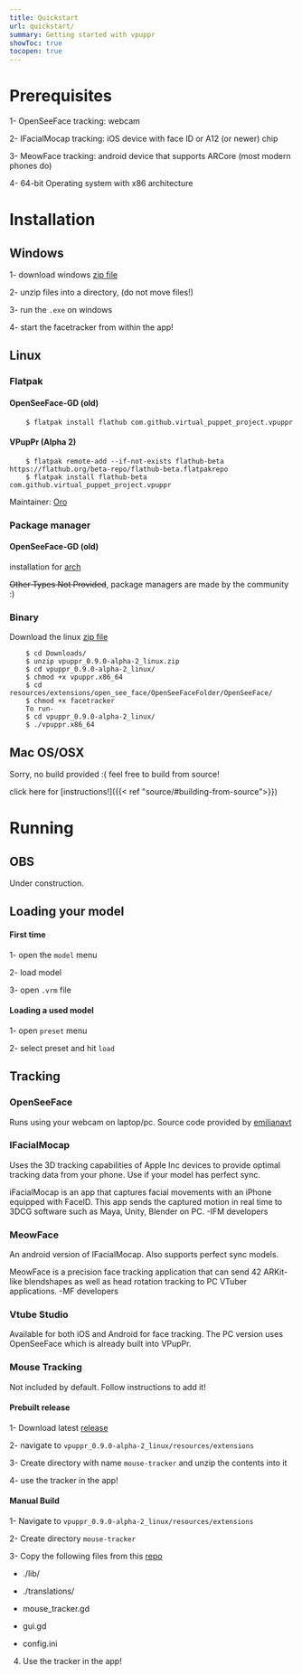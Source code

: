 ```yaml
---
title: Quickstart
url: quickstart/
summary: Getting started with vpuppr
showToc: true
tocopen: true
---
```


# Prerequisites

1- OpenSeeFace tracking: webcam

2- IFacialMocap tracking: iOS device with face ID or A12 (or newer) chip

3- MeowFace tracking: android device that supports ARCore (most modern phones do)

4- 64-bit Operating system with x86 architecture

# Installation

## Windows

1- download windows [zip file](https://github.com/virtual-puppet-project/vpuppr/releases)

2- unzip files into a directory, (do not move files!)

3- run the ``.exe`` on windows

4- start the facetracker from within the app!

## Linux

### Flatpak

#### OpenSeeFace-GD (old)
```
    $ flatpak install flathub com.github.virtual_puppet_project.vpuppr
```

#### VPupPr (Alpha 2)
```
    $ flatpak remote-add --if-not-exists flathub-beta https://flathub.org/beta-repo/flathub-beta.flatpakrepo
    $ flatpak install flathub-beta com.github.virtual_puppet_project.vpuppr
```

Maintainer: [Oro](https://github.com/orowith2os)

### Package manager

#### OpenSeeFace-GD (old)

installation for [arch](https://aur.archlinux.org/packages/puppeteer)

~~Other Types Not Provided~~, package managers are made by the community :)

### Binary

Download the linux [zip file](https://github.com/virtual-puppet-project/vpuppr/releases)

```
    $ cd Downloads/
    $ unzip vpuppr_0.9.0-alpha-2_linux.zip
    $ cd vpuppr_0.9.0-alpha-2_linux/
    $ chmod +x vpuppr.x86_64
    $ cd resources/extensions/open_see_face/OpenSeeFaceFolder/OpenSeeFace/
    $ chmod +x facetracker
    To run-
    $ cd vpuppr_0.9.0-alpha-2_linux/
    $ ./vpuppr.x86_64
```

## Mac OS/OSX

Sorry, no build provided :( feel free to build from source!

click here for [instructions!]({{< ref "source/#building-from-source">}})

# Running

## OBS

Under construction.

## Loading your model

#### First time

1- open the ``model`` menu

2- load model

3- open ``.vrm`` file

#### Loading a used model

1- open ``preset`` menu

2- select preset and hit ``load``

## Tracking

### OpenSeeFace

Runs using your webcam on laptop/pc. Source code provided by [emilianavt](https://github.com/emilianavt/OpenSeeFace)

### IFacialMocap

Uses the 3D tracking capabilities of Apple Inc devices to provide optimal tracking data from your phone. Use if your model has
perfect sync.

iFacialMocap is an app that captures facial movements with an iPhone equipped with FaceID. This app sends the captured motion in real time to 3DCG software such as Maya, Unity, Blender on PC. -IFM developers


### MeowFace

An android version of IFacialMocap. Also supports perfect sync models.

MeowFace is a precision face tracking application that can send 42 ARKit-like blendshapes as well as head rotation tracking to PC VTuber applications. -MF developers

### Vtube Studio

Available for both iOS and Android for face tracking. The PC version uses OpenSeeFace which is already built into VPupPr.

### Mouse Tracking

Not included by default. Follow instructions to add it!

#### Prebuilt release

1- Download latest [release](https://github.com/virtual-puppet-project/mouse-tracker/releases)

2- navigate to ``vpuppr_0.9.0-alpha-2_linux/resources/extensions``

3- Create directory with name ``mouse-tracker`` and unzip the contents into it

4- use the tracker in the app!

#### Manual Build

1- Navigate to ``vpuppr_0.9.0-alpha-2_linux/resources/extensions``

2- Create directory ``mouse-tracker``

3- Copy the following files from this [repo](https://github.com/virtual-puppet-project/mouse-tracker)

   * ./lib/
    
   * ./translations/
    
   * mouse_tracker.gd
    
   * gui.gd
    
   * config.ini

4. Use the tracker in the app!